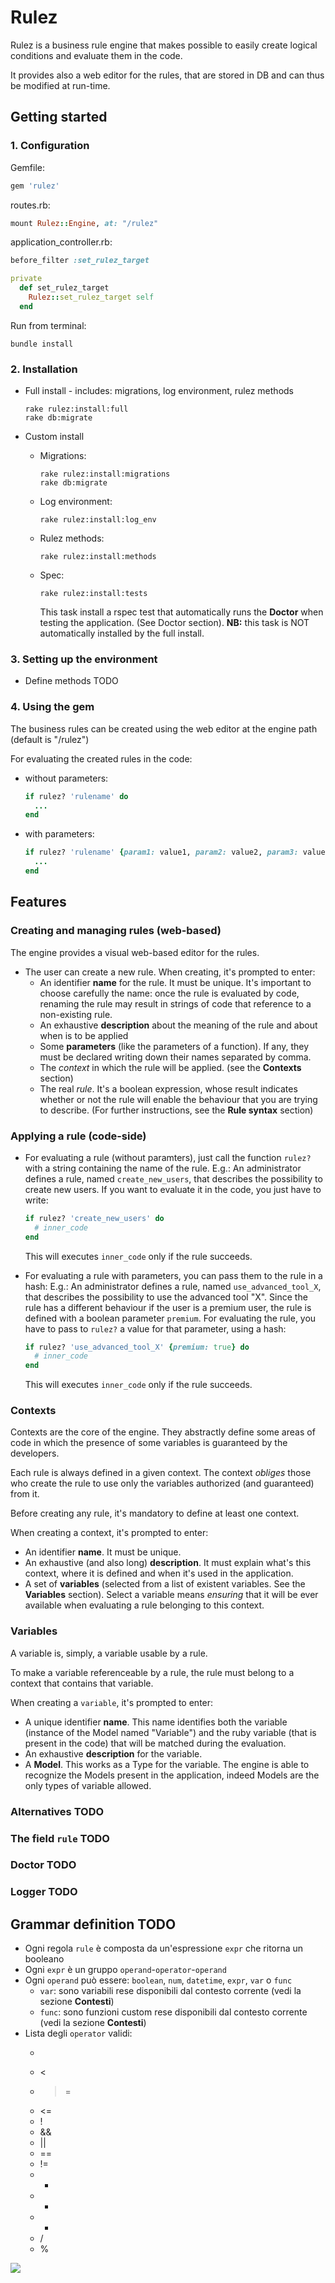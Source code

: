 # Rulez

Rulez is a business rule engine that makes possible to easily create logical conditions and evaluate them in the code.

It provides also a web editor for the rules, that are stored in DB and can thus be modified at run-time.

## Getting started

### 1. Configuration

Gemfile:
```ruby
gem 'rulez'
```

routes.rb:
```ruby
mount Rulez::Engine, at: "/rulez"
```

application_controller.rb:
```ruby
before_filter :set_rulez_target

private
  def set_rulez_target
    Rulez::set_rulez_target self
  end
```

Run from terminal:
```
bundle install
```

### 2. Installation
* Full install - includes: migrations, log environment, rulez methods
  
  ```
  rake rulez:install:full
  rake db:migrate
  ```
* Custom install
  * Migrations:
    
    ```
    rake rulez:install:migrations
    rake db:migrate
    ```

  * Log environment:
   
    ```
    rake rulez:install:log_env
    ```
  
  * Rulez methods:
    
    ```
    rake rulez:install:methods
    ```
  
  * Spec:
    
    ```
    rake rulez:install:tests
    ```
    This task install a rspec test that automatically runs the **Doctor** when testing the application. (See Doctor section).
    **NB:** this task is NOT automatically installed by the full install.

### 3. Setting up the environment
* Define methods TODO

### 4. Using the gem
The business rules can be created using the web editor at the engine path (default is "/rulez") 

For evaluating the created rules in the code:
* without parameters:

  ```ruby
  if rulez? 'rulename' do
    ...
  end
  ```

* with parameters:
  
  ```ruby
  if rulez? 'rulename' {param1: value1, param2: value2, param3: value3} do
    ...
  end
  ```

## Features

### Creating and managing rules (web-based)
The engine provides a visual web-based editor for the rules.

* The user can create a new rule. When creating, it's prompted to enter:
  * An identifier **name** for the rule. It must be unique. It's important to choose carefully the name: once the rule is evaluated by code, renaming the rule may result in strings of code that reference to a non-existing rule.
  * An exhaustive **description** about the meaning of the rule and about when is to be applied
  * Some **parameters** (like the parameters of a function). If any, they must be declared writing down their names separated by comma.
  * The *context* in which the rule will be applied. (see the **Contexts** section)
  * The real *rule*. It's a boolean expression, whose result indicates whether or not the rule will enable the behaviour that you are trying to describe. (For further instructions, see the **Rule syntax** section)

### Applying a rule (code-side)
* For evaluating a rule (without paramters), just call the function `rulez?` with a string containing the name of the rule.
  E.g.: An administrator defines a rule, named `create_new_users`, that describes the possibility to create new users.
  If you want to evaluate it in the code, you just have to write:
  ```ruby
  if rulez? 'create_new_users' do
    # inner_code
  end
  ```
  This will executes `inner_code` only if the rule succeeds.

* For evaluating a rule with parameters, you can pass them to the rule in a hash:
  E.g.: An administrator defines a rule, named `use_advanced_tool_X`, that describes the possibility to use the advanced tool "X".
  Since the rule has a different behaviour if the user is a premium user, the rule is defined with a boolean parameter `premium`.
  For evaluating the rule, you have to pass to `rulez?` a value for that parameter, using a hash:
  ```ruby
  if rulez? 'use_advanced_tool_X' {premium: true} do
    # inner_code
  end
  ```
  This will executes `inner_code` only if the rule succeeds.

### Contexts
Contexts are the core of the engine. They abstractly define some areas of code in which the presence of some variables is guaranteed by the developers.

Each rule is always defined in a given context. The context *obliges* those who create the rule to use only the variables authorized (and guaranteed) from it.

Before creating any rule, it's mandatory to define at least one context.

When creating a context, it's prompted to enter:
* An identifier **name**. It must be unique.
* An exhaustive (and also long) **description**. It must explain what's this context, where it is defined and when it's used in the application.
* A set of **variables** (selected from a list of existent variables. See the **Variables** section). Select a variable means *ensuring* that it will be ever available when evaluating a rule belonging to this context.

### Variables
A variable is, simply, a variable usable by a rule.

To make a variable referenceable by a rule, the rule must belong to a context that contains that variable.

When creating a `variable`, it's prompted to enter:
* A unique identifier **name**. This name identifies both the variable (instance of the Model named "Variable") and the ruby variable (that is present in the code) that will be matched during the evaluation.
* An exhaustive **description** for the variable.
* A **Model**. This works as a Type for the variable. The engine is able to recognize the Models present in the application, indeed Models are the only types of variable allowed.

### Alternatives TODO

### The field `rule` TODO

### Doctor TODO

### Logger TODO

## Grammar definition TODO
* Ogni regola `rule` è composta da un'espressione `expr` che ritorna un booleano
* Ogni `expr` è un gruppo `operand`-`operator`-`operand`
* Ogni `operand` può essere: `boolean`, `num`, `datetime`, `expr`, `var` o `func`
  * `var`: sono variabili rese disponibili dal contesto corrente (vedi la sezione **Contesti**)
  * `func`: sono funzioni custom rese disponibili dal contesto corrente (vedi la sezione **Contesti**)
* Lista degli `operator` validi:
  * >
  * <
  * >=
  * <=
  * !
  * &&
  * ||
  * ==
  * !=
  * +
  * -
  * *
  * /
  * %
 
<img src="http://25.media.tumblr.com/275b8a41709b427e8a81fb046f06364a/tumblr_mqxx57LeMC1sbhz3go1_400.gif" />